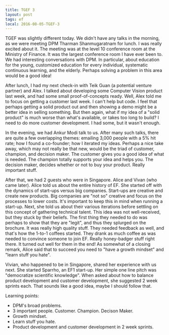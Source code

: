 ```yaml
---
title: TGEF 3
layout: post
tags: ef
local: 2016-08-05-TGEF-3
---
```


TGEF was slightly different today. We didn't have any talks in the morning, as we were meeting DPM Tharman Shanmugaratnam for lunch. I was really excited about it. The meeting was at the level 10 conference room at the Ministry of Finance. It was the largest conference room I have ever been to. We had interesting conversations with DPM. In particular, about education for the young, customized education for every individual, systematic continuous learning, and the elderly. Perhaps solving a problem in this area would be a good idea!

After lunch, I had my next check-in with Teik Guan (a potential venture partner) and Alex. I talked about developing some Computer Vision product last week, and had some small proof-of-concepts ready. Well, Alex told me to focus on getting a customer last week. I can't help but code. I feel that perhaps getting a solid product out and then showing a demo might be a better idea in selling something. But then again, what if my idea of a "solid product" is much worse than what's available, or takes too long to build? I need to do more customer development. I had some, but it wasn't enough.

In the evening, we had Ankur Modi talk to us. After many such talks, there are quite a few overlapping themes: emailing 3,000 people with a 5% hit rate; how I found a co-founder; how I iterated my ideas. Perhaps a nice take away, which may not really be that new, would be the triad of customer, champion, and decision maker. The customer gives you a good idea of what is needed. The champion totally supports your idea and helps you. The decision maker, decides whether or not to buy your product. Really important stuff.

After that, we had 2 guests who were in Singapore. Alice and Vivan (who came later). Alice told us about the entire history of EF. She started off with the dynamics of start-ups versus big companies. Start-ups are creative and create new products. Big companies are "not so" creative and focus on the processes to lower costs. It's important to keep this in mind when running a start-up. Next, she told us about their various iterations before settling on this concept of gathering technical talent. This idea was not well-received, but they stuck by their beliefs. The first thing they needed to do was perhaps to show that they are "legit", and thus they splurged on the brochure. It was really high quality stuff. They needed feedback as well, and that's how the 1-to-1 coffees started. They drank as much coffee as was needed to convince someone to join EF. Really honey-badger stuff right there. It turned out well for them in the end! As somewhat of a closing remark, Alice said that to succeed you need to "have a growth mindset" and "learn stuff you hate".

Vivian, who happened to be in Singapore, shared her experience with us next. She started Sparrho, an EF1 start-up. Her simple one line pitch was "democratize scientific knowledge". When asked about how to balance product development and customer development, she suggested 2 week sprints each. That sounds like a good idea, maybe I should follow that.

Learning points:

- DPM's broad problems.
- 3 important people. Customer. Champion. Decison Maker.
- Growth mindset.
- Learn stuff you hate.
- Product development and customer development in 2 week sprints.
